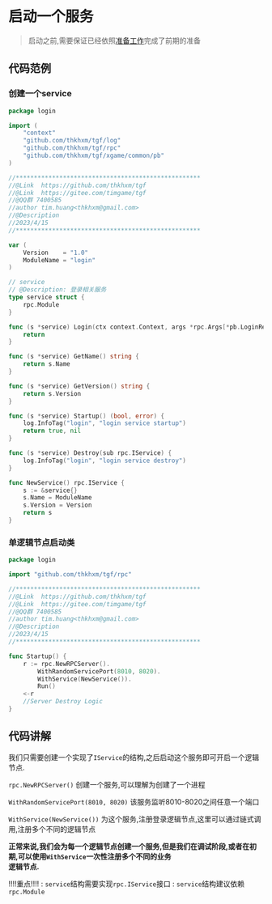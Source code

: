 # 启动一个服务

> 启动之前,需要保证已经依照[准备工作](Build-workspace.md)完成了前期的准备

## 代码范例

### 创建一个service

```Go
package login

import (
	"context"
	"github.com/thkhxm/tgf/log"
	"github.com/thkhxm/tgf/rpc"
	"github.com/thkhxm/tgf/xgame/common/pb"
)

//***************************************************
//@Link  https://github.com/thkhxm/tgf
//@Link  https://gitee.com/timgame/tgf
//@QQ群 7400585
//author tim.huang<thkhxm@gmail.com>
//@Description
//2023/4/15
//***************************************************

var (
	Version    = "1.0"
	ModuleName = "login"
)

// service
// @Description: 登录相关服务
type service struct {
	rpc.Module
}

func (s *service) Login(ctx context.Context, args *rpc.Args[*pb.LoginReq], reply *rpc.Reply[*pb.LoginRes]) (err error) {
	return
}

func (s *service) GetName() string {
	return s.Name
}

func (s *service) GetVersion() string {
	return s.Version
}

func (s *service) Startup() (bool, error) {
	log.InfoTag("login", "login service startup")
	return true, nil
}

func (s *service) Destroy(sub rpc.IService) {
	log.InfoTag("login", "login service destroy")
}

func NewService() rpc.IService {
	s := &service{}
	s.Name = ModuleName
	s.Version = Version
	return s
}
```
### 单逻辑节点启动类
```Go
package login

import "github.com/thkhxm/tgf/rpc"

//***************************************************
//@Link  https://github.com/thkhxm/tgf
//@Link  https://gitee.com/timgame/tgf
//@QQ群 7400585
//author tim.huang<thkhxm@gmail.com>
//@Description
//2023/4/15
//***************************************************

func Startup() {
	r := rpc.NewRPCServer().
		WithRandomServicePort(8010, 8020).
		WithService(NewService()).
		Run()
	<-r
	//Server Destroy Logic
}

```
## 代码讲解

我们只需要创建一个实现了`IService`的结构,之后启动这个服务即可开启一个逻辑节点.

`rpc.NewRPCServer()` 创建一个服务,可以理解为创建了一个进程

`WithRandomServicePort(8010, 8020)` 该服务监听8010-8020之间任意一个端口

`WithService(NewService())` 为这个服务,注册登录逻辑节点,这里可以通过链式调用,注册多个不同的逻辑节点

**正常来说,我们会为每一个逻辑节点创建一个服务,但是我们在调试阶段,或者在初期,可以使用`WithService`一次性注册多个不同的业务  
逻辑节点.**


!!!!重点!!!!
: `service`结构需要实现`rpc.IService`接口
: `service`结构建议依赖`rpc.Module`

